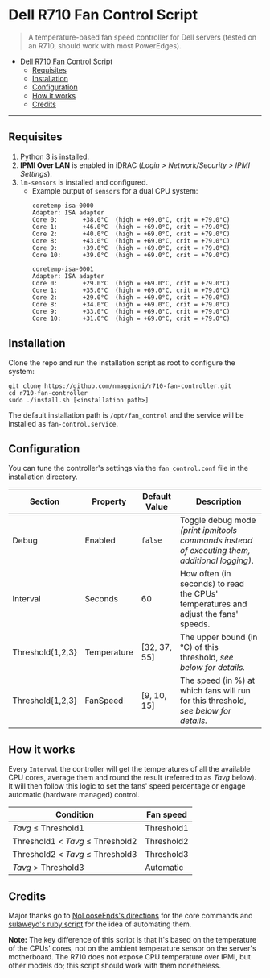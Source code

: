 # Dell R710 Fan Control Script

> A temperature-based fan speed controller for Dell servers (tested on an R710, should work with most PowerEdges).


- [Dell R710 Fan Control Script](#dell-r710-fan-control-script)
  - [Requisites](#requisites)
  - [Installation](#installation)
  - [Configuration](#configuration)
  - [How it works](#how-it-works)
  - [Credits](#credits)

---

## Requisites

1. Python 3 is installed.
2. **IPMI Over LAN** is enabled in iDRAC (_Login > Network/Security > IPMI Settings_).
3. `lm-sensors` is installed and configured.
   + Example output of `sensors` for a dual CPU system:
        ```text
        coretemp-isa-0000
        Adapter: ISA adapter
        Core 0:       +38.0°C  (high = +69.0°C, crit = +79.0°C)
        Core 1:       +46.0°C  (high = +69.0°C, crit = +79.0°C)
        Core 2:       +40.0°C  (high = +69.0°C, crit = +79.0°C)
        Core 8:       +43.0°C  (high = +69.0°C, crit = +79.0°C)
        Core 9:       +39.0°C  (high = +69.0°C, crit = +79.0°C)
        Core 10:      +39.0°C  (high = +69.0°C, crit = +79.0°C)

        coretemp-isa-0001
        Adapter: ISA adapter
        Core 0:       +29.0°C  (high = +69.0°C, crit = +79.0°C)
        Core 1:       +35.0°C  (high = +69.0°C, crit = +79.0°C)
        Core 2:       +29.0°C  (high = +69.0°C, crit = +79.0°C)
        Core 8:       +34.0°C  (high = +69.0°C, crit = +79.0°C)
        Core 9:       +33.0°C  (high = +69.0°C, crit = +79.0°C)
        Core 10:      +31.0°C  (high = +69.0°C, crit = +79.0°C)
        ```

## Installation

Clone the repo and run the installation script as root to configure the system:

```text
git clone https://github.com/nmaggioni/r710-fan-controller.git
cd r710-fan-controller
sudo ./install.sh [<installation path>]
```

The default installation path is `/opt/fan_control` and the service will be installed as `fan-control.service`.

## Configuration

You can tune the controller's settings via the `fan_control.conf` file in the installation directory.

| Section | Property | Default Value | Description |
| ------- | -------- | ------------- | ----------- |
| Debug | Enabled | `false` | Toggle debug mode _(print ipmitools commands instead of executing them, additional logging)_. |
| Interval | Seconds | 60 | How often (in seconds) to read the CPUs' temperatures and adjust the fans' speeds. |
| Threshold{1,2,3} | Temperature | [32, 37, 55] | The upper bound (in °C) of this threshold, _see below for details._ |
| Threshold{1,2,3} | FanSpeed | [9, 10, 15] | The speed (in %) at which fans will run for this threshold, _see below for details._ |

## How it works

Every `Interval` the controller will get the temperatures of all the available CPU cores, average them and round the result (referred to as _Tavg_ below). It will then follow this logic to set the fans' speed percentage or engage automatic (hardware managed) control.

| Condition | Fan speed |
| --- | --- |
| _Tavg_ ≤ Threshold1 | Threshold1 |
| Threshold1 < _Tavg_ ≤ Threshold2 | Threshold2 |
| Threshold2 < _Tavg_ ≤ Threshold3 | Threshold3 |
| _Tavg_ > Threshold3 | Automatic |

## Credits

Major thanks go to [NoLooseEnds's directions](https://github.com/NoLooseEnds/Scripts/tree/master/R710-IPMI-TEMP) for the core commands and [sulaweyo's ruby script](https://github.com/sulaweyo/r710-fan-control) for the idea of automating them.

**Note:** The key difference of this script is that it's based on the temperature of the CPUs' cores, not on the ambient temperature sensor on the server's motherboard. The R710 does not expose CPU temperature over IPMI, but other models do; this script should work with them nonetheless.
